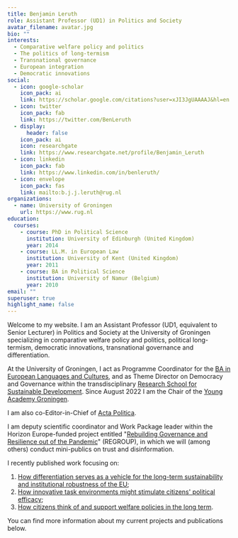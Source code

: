 ```yaml
---
title: Benjamin Leruth
role: Assistant Professor (UD1) in Politics and Society
avatar_filename: avatar.jpg
bio: ""
interests:
  - Comparative welfare policy and politics
  - The politics of long-termism
  - Transnational governance
  - European integration
  - Democratic innovations
social:
  - icon: google-scholar
    icon_pack: ai
    link: https://scholar.google.com/citations?user=xJI3JgUAAAAJ&hl=en
  - icon: twitter
    icon_pack: fab
    link: https://twitter.com/BenLeruth
  - display:
      header: false
    icon_pack: ai
    icon: researchgate
    link: https://www.researchgate.net/profile/Benjamin_Leruth
  - icon: linkedin
    icon_pack: fab
    link: https://www.linkedin.com/in/benleruth/
  - icon: envelope
    icon_pack: fas
    link: mailto:b.j.j.leruth@rug.nl
organizations:
  - name: University of Groningen
    url: https://www.rug.nl
education:
  courses:
    - course: PhD in Political Science
      institution: University of Edinburgh (United Kingdom)
      year: 2014
    - course: LL.M. in European Law
      institution: University of Kent (United Kingdom)
      year: 2011
    - course: BA in Political Science
      institution: University of Namur (Belgium)
      year: 2010
email: ""
superuser: true
highlight_name: false
---
```

Welcome to my website. I am an Assistant Professor (UD1, equivalent to Senior Lecturer) in Politics and Society at the University of Groningen specializing in comparative welfare policy and politics, political long-termism, democratic innovations, transnational governance and differentiation. 

At the University of Groningen, I act as Programme Coordinator for the [BA in European Languages and Cultures](https://www.rug.nl/bachelors/european-languages-and-cultures/?lang=en), and as Theme Director on Democracy and Governance within the transdisciplinary [Research School for Sustainable Development](https://www.rug.nl/sustainable-society). Since August 2022 I am the Chair of the [Young Academy Groningen](https://www.rug.nl/research/young-academy/?lang=en). 

I am also co-Editor-in-Chief of [Acta Politica](https://www.palgrave.com/gp/journal/41269).

I am deputy scientific coordinator and Work Package leader within the Horizon Europe-funded project entitled "[Rebuilding Governance and Resilience out of the Pandemic](https://regroup-horizon.eu/)" (REGROUP), in which we will (among others) conduct mini-publics on trust and disinformation. 

I recently published work focusing on: 

1. [How differentiation serves as a vehicle for the long-term sustainability and institutional robustness of the EU](https://onlinelibrary.wiley.com/doi/10.1111/jcms.13404); 
2. [How innovative task environments might stimulate citizens' political efficac](https://www.ingentaconnect.com/content/tpp/pap/2020/00000048/00000003/art00001;jsessionid=3ijmtu3d2egbq.x-ic-live-01)[y](https://uia.brage.unit.no/uia-xmlui/bitstream/handle/11250/2686741/Trondal10084.pdf?sequence=1);
3. [How citizens think of and support welfare policies in the long term](https://link.springer.com/book/10.1007/978-3-319-75783-4).

You can find more information about my current projects and publications below.